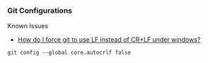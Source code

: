 ### Git Configurations

Known Issues

* [How do I force git to use LF instead of CR+LF under windows?](http://stackoverflow.com/questions/2517190/how-do-i-force-git-to-use-lf-instead-of-crlf-under-windows)

```
git config --global core.autocrlf false
```
